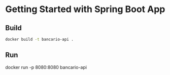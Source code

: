 # Getting Started with Spring Boot App

## Build

```bash
docker build -t bancario-api .
```

## Run
docker run -p 8080:8080 bancario-api